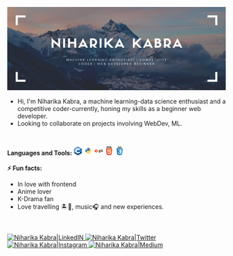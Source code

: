 ![picture alt](https://github.com/feyre-2001/feyre-2001/blob/master/Mountain%20Photography%20Studio%20Facebook%20Cover.png)

- Hi, I'm Niharika Kabra, a machine learning-data science enthusiast and a competitive coder-currently, honing my skills as a beginner web developer. 
- Looking to collaborate on projects involving WebDev, ML.

&nbsp;

**Languages and Tools:**
<code><img height="20" src="https://raw.githubusercontent.com/github/explore/80688e429a7d4ef2fca1e82350fe8e3517d3494d/topics/cpp/cpp.png"></code>
<code><img height="20" src="https://raw.githubusercontent.com/github/explore/80688e429a7d4ef2fca1e82350fe8e3517d3494d/topics/python/python.png"></code>
<code><img height="20" src="https://raw.githubusercontent.com/github/explore/80688e429a7d4ef2fca1e82350fe8e3517d3494d/topics/git/git.png"></code>
<code><img height="20" src="https://raw.githubusercontent.com/github/explore/80688e429a7d4ef2fca1e82350fe8e3517d3494d/topics/html/html.png"></code>
<code><img height="20" src="https://raw.githubusercontent.com/github/explore/80688e429a7d4ef2fca1e82350fe8e3517d3494d/topics/css/css.png"></code>
<br />
<br />
**⚡ Fun facts:**
- In love with frontend
- Anime lover
- K-Drama fan
- Love travelling 🏝️🗻, music🎧  and new experiences.
<br />
<br />
<a href="https://www.linkedin.com/in/niharika-kabra-748464197/">
  <img alt="Niharika Kabra|LinkedIN" width="30px" src="https://cdn.jsdelivr.net/npm/simple-icons@v3/icons/linkedin.svg" />
</a>
<a href="https://twitter.com/KabraNiharika">
  <img alt="Niharika Kabra|Twitter" width="30px" src="https://cdn.jsdelivr.net/npm/simple-icons@v3/icons/twitter.svg" />
</a>
<a href="https://www.instagram.com/hellcaster_____/">
  <img alt="Niharika Kabra|Instagram" width="30px" src="https://cdn.jsdelivr.net/npm/simple-icons@v3/icons/instagram.svg" />
</a>
<a href="https://medium.com/@kabraniharika7">
  <img alt="Niharika Kabra|Medium" width="30px" src="https://cdn.jsdelivr.net/npm/simple-icons@v3/icons/medium.svg" />
</a>
